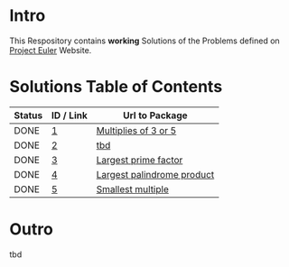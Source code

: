 <h1>Intro</h1>
This Respository contains <b>working</b> Solutions of the Problems defined on 
<a href="https://projecteuler.net/">Project Euler</a> Website.


<h1>Solutions Table of Contents</h1>

Status   | ID / Link                                                | Url to Package
-------- | --------------------------------------------------- | -------------
DONE     | <a href='https://projecteuler.net/problem=1'>1</a>  | <a href='https://github.com/DrLeot/ProjectEuler/tree/master/src/main/java/Problem_1'>Multiplies of 3 or 5</a>
DONE     | <a href='https://projecteuler.net/problem=2'>2</a>  | <a href='about:tab'>tbd</a>
DONE     | <a href='https://projecteuler.net/problem=3'>3</a>  | <a href='https://github.com/DrLeot/ProjectEuler/tree/master/src/main/java/Problem_3'>Largest prime factor</a>
DONE     | <a href='https://projecteuler.net/problem=4'>4</a>  | <a href='https://github.com/DrLeot/ProjectEuler/tree/master/src/main/java/Problem_4'>Largest palindrome product</a>
DONE     | <a href='https://projecteuler.net/problem=5'>5</a>  | <a href='https://github.com/DrLeot/ProjectEuler/tree/master/src/main/java/Problem_5'>Smallest multiple</a>

<h1>Outro</h1>
tbd